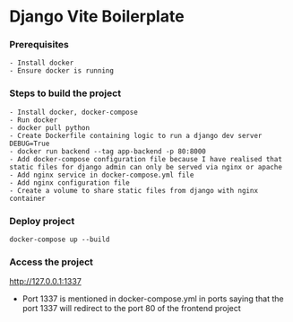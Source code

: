 # Django Vite Boilerplate

### Prerequisites

```
- Install docker
- Ensure docker is running
```

### Steps to build the project

```
- Install docker, docker-compose
- Run docker
- docker pull python
- Create Dockerfile containing logic to run a django dev server DEBUG=True
- docker run backend --tag app-backend -p 80:8000 
- Add docker-compose configuration file because I have realised that static files for django admin can only be served via nginx or apache
- Add nginx service in docker-compose.yml file
- Add nginx configuration file
- Create a volume to share static files from django with nginx container

```

### Deploy project

```
docker-compose up --build
```

### Access the project
http://127.0.0.1:1337
- Port 1337 is mentioned in docker-compose.yml in ports saying that the port 1337 will redirect to the port 80 of the frontend project